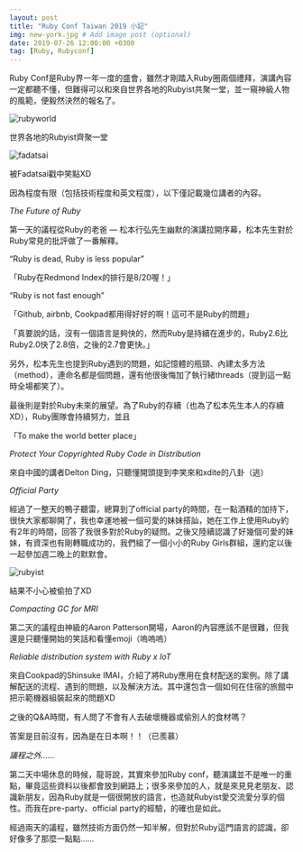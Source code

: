 ```yaml
---
layout: post
title: "Ruby Conf Taiwan 2019 小記"
img: new-york.jpg # Add image post (optional)
date: 2019-07-26 12:00:00 +0300
tag: [Ruby, Rubyconf]
---
```

Ruby Conf是Ruby界一年一度的盛會，雖然才剛踏入Ruby圈兩個禮拜，演講內容一定都聽不懂，但難得可以和來自世界各地的Rubyist共聚一堂，並一窺神級人物的風範，便毅然決然的報名了。

![rubyworld](https://i.imgur.com/HAYIin7.jpg)

世界各地的Rubyist齊聚一堂

![fadatsai](https://i.imgur.com/72FBCGF.jpg)

被Fadatsai戳中笑點XD

因為程度有限（包括技術程度和英文程度），以下僅記載幾位講者的內容。

*The Future of Ruby*

第一天的議程從Ruby的老爸 — 松本行弘先生幽默的演講拉開序幕，松本先生對於Ruby常見的批評做了一番解釋。

“Ruby is dead, Ruby is less popular”

「Ruby在Redmond Index的排行是8/20喔！」

“Ruby is not fast enough”

「Github, airbnb, Cookpad都用得好好的啊！這可不是Ruby的問題」

「真要說的話，沒有一個語言是夠快的，然而Ruby是持續在進步的，Ruby2.6比Ruby2.0快了2.8倍，之後的2.7會更快。」

另外，松本先生也提到Ruby遇到的問題，如記憶體的瓶頸、內建太多方法（method），連命名都是個問題，還有他很後悔加了執行緒threads（提到這一點時全場都笑了）。

最後則是對於Ruby未來的展望。為了Ruby的存續（也為了松本先生本人的存續XD），Ruby團隊會持續努力，並且

「To make the world better place」

*Protect Your Copyrighted Ruby Code in Distribution*

來自中國的講者Delton Ding，只聽懂開頭提到李笑來和xdite的八卦（逃）

*Official Party*

經過了一整天的鴨子聽雷，總算到了official party的時間，在一點酒精的加持下，很快大家都聊開了，我也幸運地被一個可愛的妹妹搭訕，她在工作上使用Ruby約有2年的時間，回答了我很多對於Ruby的疑問。之後又陸續認識了好幾個可愛的妹妹，有資深也有剛轉職成功的，我們組了一個小小的Ruby Girls群組，還約定以後一起參加週二晚上的默默會。

![rubyist](https://i.imgur.com/HESCFKf.jpg)

結果不小心被偷拍了XD

*Compacting GC for MRI*

第二天的議程由神級的Aaron Patterson開場，Aaron的內容應該不是很難，但我還是只聽懂開始的笑話和看懂emoji（嗚嗚嗚）

*Reliable distribution system with Ruby x IoT*

來自Cookpad的Shinsuke IMAI，介紹了將Ruby應用在食材配送的案例。除了講解配送的流程、遇到的問題，以及解決方法。其中還包含一個如何在住宿的旅館中把示範機器組裝起來的問題XD

之後的Q&A時間，有人問了不會有人去破壞機器或偷別人的食材嗎？

答案是目前沒有，因為是在日本啊！！（已羨慕）

*議程之外……*

第二天中場休息的時候，龍哥說，其實來參加Ruby conf，聽演講並不是唯一的重點，畢竟這些資料以後都會放到網路上；很多來參加的人，就是來見見老朋友、認識新朋友，因為Ruby就是一個很開放的語言，也造就Rubyist愛交流愛分享的個性。而我在pre-party、official party的經驗，的確也是如此。

經過兩天的議程，雖然技術方面仍然一知半解，但對於Ruby這門語言的認識，卻好像多了那麼一點點……